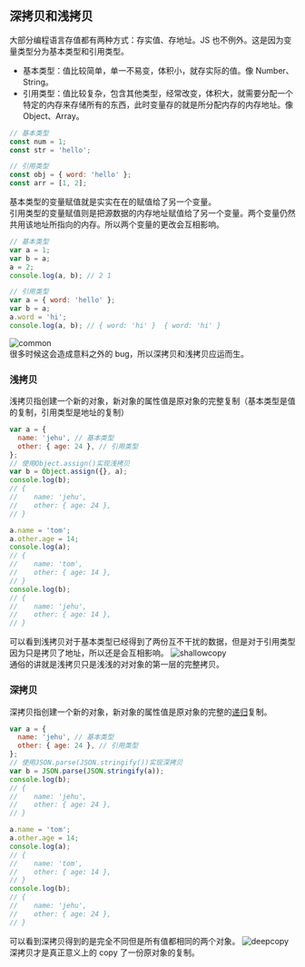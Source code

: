 ## 深拷贝和浅拷贝

大部分编程语言存值都有两种方式：存实值、存地址。JS 也不例外。这是因为变量类型分为基本类型和引用类型。  
- 基本类型：值比较简单，单一不易变，体积小，就存实际的值。像 Number、String。
- 引用类型：值比较复杂，包含其他类型，经常改变，体积大，就需要分配一个特定的内存来存储所有的东西，此时变量存的就是所分配内存的内存地址。像 Object、Array。
```js
// 基本类型
const num = 1;
const str = 'hello';

// 引用类型
const obj = { word: 'hello' };
const arr = [1, 2];
```
基本类型的变量赋值就是实实在在的赋值给了另一个变量。  
引用类型的变量赋值则是把源数据的内存地址赋值给了另一个变量。两个变量仍然共用该地址所指向的内存。所以两个变量的更改会互相影响。
```js
// 基本类型
var a = 1;
var b = a;
a = 2;
console.log(a, b); // 2 1

// 引用类型
var a = { word: 'hello' };
var b = a;
a.word = 'hi';
console.log(a, b); // { word: 'hi' }  { word: 'hi' }
```
![common](https://github.com/wwyx778/wwyx778.github.io/blob/master/asset/copy/common.jpg)  
很多时候这会造成意料之外的 bug，所以深拷贝和浅拷贝应运而生。

### 浅拷贝
浅拷贝指创建一个新的对象，新对象的属性值是原对象的完整复制（基本类型是值的复制，引用类型是地址的复制）  
```js
var a = { 
  name: 'jehu', // 基本类型
  other: { age: 24 }, // 引用类型
};
// 使用Object.assign()实现浅拷贝
var b = Object.assign({}, a);
console.log(b);
// { 
//    name: 'jehu', 
//    other: { age: 24 },
// }

a.name = 'tom';
a.other.age = 14;
console.log(a);
// { 
//    name: 'tom', 
//    other: { age: 14 },
// }
console.log(b);
// { 
//    name: 'jehu', 
//    other: { age: 14 },
// }
```
可以看到浅拷贝对于基本类型已经得到了两份互不干扰的数据，但是对于引用类型因为只是拷贝了地址，所以还是会互相影响。
![shallowcopy](https://github.com/wwyx778/wwyx778.github.io/blob/master/asset/copy/shallowcopy.jpg)  
通俗的讲就是浅拷贝只是浅浅的对对象的第一层的完整拷贝。

### 深拷贝
深拷贝指创建一个新的对象，新对象的属性值是原对象的完整的[递归](about:blank)复制。
```js
var a = { 
  name: 'jehu', // 基本类型
  other: { age: 24 }, // 引用类型
};
// 使用JSON.parse(JSON.stringify())实现深拷贝
var b = JSON.parse(JSON.stringify(a));
console.log(b);
// { 
//    name: 'jehu', 
//    other: { age: 24 },
// }

a.name = 'tom';
a.other.age = 14;
console.log(a);
// { 
//    name: 'tom', 
//    other: { age: 14 },
// }
console.log(b);
// { 
//    name: 'jehu', 
//    other: { age: 24 },
// }
```
可以看到深拷贝得到的是完全不同但是所有值都相同的两个对象。
![deepcopy](https://github.com/wwyx778/wwyx778.github.io/blob/master/asset/copy/deepcopy.jpg)  
深拷贝才是真正意义上的 copy 了一份原对象的复制。
